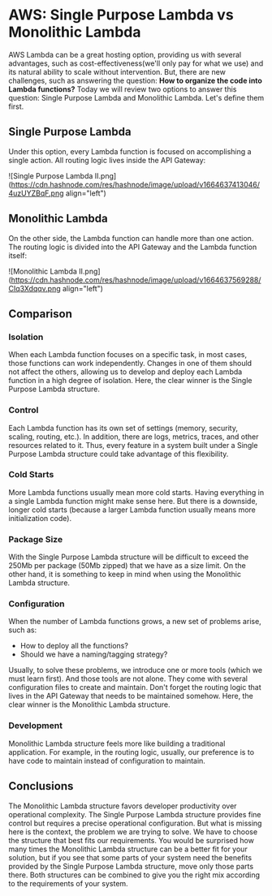 # AWS: Single Purpose Lambda vs Monolithic Lambda

AWS Lambda can be a great hosting option, providing us with several advantages, such as cost-effectiveness(we'll only pay for what we use) and its natural ability to scale without intervention. But, there are new challenges, such as answering the question: **How to organize the code into Lambda functions?** Today we will review two options to answer this question: Single Purpose Lambda and Monolithic Lambda. Let's define them first.

## Single Purpose Lambda

Under this option, every Lambda function is focused on accomplishing a single action. All routing logic lives inside the API Gateway:

![Single Purpose Lambda II.png](https://cdn.hashnode.com/res/hashnode/image/upload/v1664637413046/4uzUYZBqF.png align="left")

## Monolithic Lambda

On the other side, the Lambda function can handle more than one action. The routing logic is divided into the API Gateway and the Lambda function itself:

![Monolithic Lambda II.png](https://cdn.hashnode.com/res/hashnode/image/upload/v1664637569288/CIq3Xdqqv.png align="left")

## Comparison

### Isolation

When each Lambda function focuses on a specific task, in most cases, those functions can work independently. Changes in one of them should not affect the others, allowing us to develop and deploy each Lambda function in a high degree of isolation. Here, the clear winner is the Single Purpose Lambda structure.

### Control

Each Lambda function has its own set of settings (memory, security, scaling, routing, etc.). In addition, there are logs, metrics, traces, and other resources related to it. Thus, every feature in a system built under a Single Purpose Lambda structure could take advantage of this flexibility.

### Cold Starts

More Lambda functions usually mean more cold starts. Having everything in a single Lambda function might make sense here. But there is a downside, longer cold starts (because a larger Lambda function usually means more initialization code).

### Package Size

With the Single Purpose Lambda structure will be difficult to exceed the 250Mb per package (50Mb zipped) that we have as a size limit. On the other hand, it is something to keep in mind when using the Monolithic Lambda structure. 

### Configuration

When the number of Lambda functions grows, a new set of problems arise, such as: 

- How to deploy all the functions? 
- Should we have a naming/tagging strategy? 

Usually, to solve these problems, we introduce one or more tools (which we must learn first). And those tools are not alone. They come with several configuration files to create and maintain. Don't forget the routing logic that lives in the API Gateway that needs to be maintained somehow. Here, the clear winner is the Monolithic Lambda structure.

### Development

Monolithic Lambda structure feels more like building a traditional application. For example, in the routing logic, usually, our preference is to have code to maintain instead of configuration to maintain.

## Conclusions

The Monolithic Lambda structure favors developer productivity over operational complexity. The Single Purpose Lambda structure provides fine control but requires a precise operational configuration. But what is missing here is the context, the problem we are trying to solve. We have to choose the structure that best fits our requirements. You would be surprised how many times the Monolithic Lambda structure can be a better fit for your solution, but if you see that some parts of your system need the benefits provided by the Single Purpose Lambda structure, move only those parts there. Both structures can be combined to give you the right mix according to the requirements of your system.


